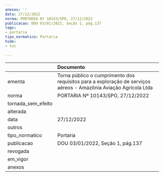 ```yaml
---
anexos: ''
data: 27/12/2022
norma: PORTARIA Nº 10143/SPO, 27/12/2022
publicacao: DOU 03/01/2022, Seção 1, pág.137
tags:
- portaria
tipo_normatico: Portaria
hide: 
- toc 
 
---
```


|                    | Documento                                                                                                        |
|:-------------------|:-----------------------------------------------------------------------------------------------------------------|
| ementa             | Torna público o cumprimento dos requisitos para a exploração de serviços aéreos - Amazônia Aviação Agrícola Ltda |
| norma              | PORTARIA Nº 10143/SPO, 27/12/2022                                                                                |
| tornada_sem_efeito |                                                                                                                  |
| alterada           |                                                                                                                  |
| data               | 27/12/2022                                                                                                       |
| outros             |                                                                                                                  |
| tipo_normatico     | Portaria                                                                                                         |
| publicacao         | DOU 03/01/2022, Seção 1, pág.137                                                                                 |
| revogada           |                                                                                                                  |
| em_vigor           |                                                                                                                  |
| anexos             |                                                                                                                  |